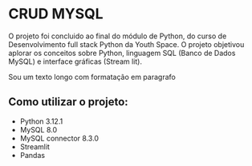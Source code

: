 # CRUD MYSQL
O projeto foi concluido ao final do módulo de Python, do curso de Desenvolvimento full stack Python da Youth Space. O projeto objetivou aplorar os conceitos sobre Python, linguagem SQL (Banco de Dados MySQL) e interface gráficas (Stream lit).

Sou um texto longo com formatação em paragrafo

## Como utilizar o projeto:
- Python 3.12.1
- MySQL 8.0
- MySQL connector 8.3.0
- Streamlit
- Pandas 





<!-- **MEU ESPÍRITO ANIMAL**
!['TEXTO ALTERNATIVO'](https://th.bing.com/th/id/OIP.9UleHu0kNHV_aoyjBbg15gAAAA?w=165&h=180&c=7&r=0&o=5&pid=1.7)

*YouthSpace*.. -->
